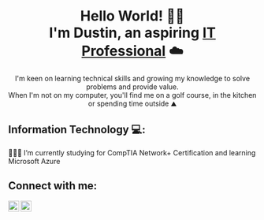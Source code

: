 

<h1 align="center">Hello World! 👋🏽<br>
I'm Dustin, an aspiring <a href="https://www.linkedin.com/in/dustinbalugay/">IT Professional</a> ☁️</h1>

<p align="center">I'm keen on learning technical skills and growing my knowledge to solve problems and provide value. <br>
When I'm not on my computer, you'll find me on a golf course, in the kitchen or spending time outside ⛰️</p>

<h2>Information Technology 💻:</h2>
  👨🏽‍💻  I’m currently studying for CompTIA Network+ Certification and learning Microsoft Azure


<h2>Connect with me:</h2>

[<img align="left" alt="Josh | LinkedIn" width="22px" src="https://cdn.jsdelivr.net/npm/simple-icons@v3/icons/linkedin.svg" />][linkedin]
[<img align="left" alt="Josh | Instagram" width="22px" src="https://cdn.jsdelivr.net/npm/simple-icons@v3/icons/instagram.svg" />][instagram]

[instagram]: https://www.instagram.com/dustinbts
[linkedin]: https://www.linkedin.com/in/dustinbalugay/

